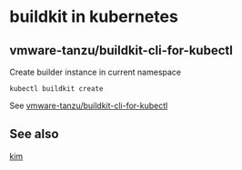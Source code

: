 # buildkit in kubernetes

## vmware-tanzu/buildkit-cli-for-kubectl

Create builder instance in current namespace

```
kubectl buildkit create
```

See [vmware-tanzu/buildkit-cli-for-kubectl](https://github.com/vmware-tanzu/buildkit-cli-for-kubectl)

## See also

[kim](kim.md)
